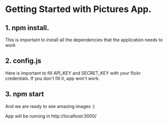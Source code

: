 # Getting Started with Pictures App.

## 1. npm install. 
This is important to install all the dependencies that the application needs to work

## 2. config.js
Here is important to fill API_KEY and SECRET_KEY with your flickr credentials. If you don't fill it, app won't work.

## 3. npm start
And we are ready to see amazing images :) 

App will be running in http://localhost:3000/



